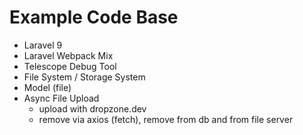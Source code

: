 # Example Code Base

- Laravel 9
- Laravel Webpack Mix
- Telescope Debug Tool
- File System / Storage System
- Model (file)
- Async File Upload
    - upload with dropzone.dev
    - remove via axios (fetch), remove from db and from file server